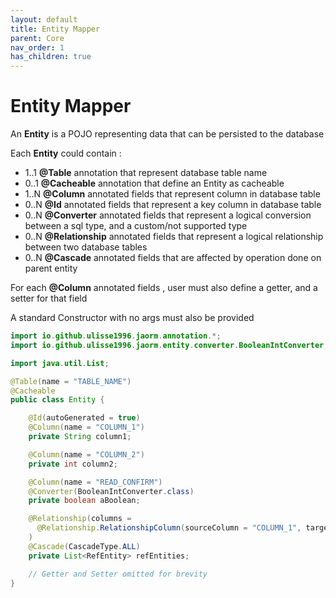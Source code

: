 ```yaml
---
layout: default
title: Entity Mapper
parent: Core
nav_order: 1
has_children: true
---
```


# Entity Mapper

An **Entity** is a POJO representing data that can be persisted to the database

Each **Entity** could contain :

- 1..1 **@Table** annotation that represent database table name
- 0..1 **@Cacheable** annotation that define an Entity as cacheable
- 1..N **@Column** annotated fields that represent column in database table
- 0..N **@Id** annotated fields that represent a key column in database table
- 0..N **@Converter** annotated fields that represent a logical conversion between a sql type,
and a custom/not supported type
- 0..N **@Relationship** annotated fields that represent a logical relationship between two database tables
- 0..N **@Cascade** annotated fields that are affected by operation done on parent entity

For each **@Column** annotated fields , user must also define a getter, and a setter for that field

A standard Constructor with no args must also be provided

```java
import io.github.ulisse1996.jaorm.annotation.*;
import io.github.ulisse1996.jaorm.entity.converter.BooleanIntConverter;

import java.util.List;

@Table(name = "TABLE_NAME")
@Cacheable
public class Entity {

    @Id(autoGenerated = true)
    @Column(name = "COLUMN_1")
    private String column1;

    @Column(name = "COLUMN_2")
    private int column2;

    @Column(name = "READ_CONFIRM")
    @Converter(BooleanIntConverter.class)
    private boolean aBoolean;

    @Relationship(columns =
      @Relationship.RelationshipColumn(sourceColumn = "COLUMN_1", targetColumn = "COLUMN_REF_1")
    )
    @Cascade(CascadeType.ALL)
    private List<RefEntity> refEntities;

    // Getter and Setter omitted for brevity
}
```
